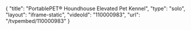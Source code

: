 {
    "title": "PortablePET&reg; Houndhouse Elevated Pet Kennel",
    "type": "solo",
    "layout": "iframe-static",
    "videoId": "110000983",
    "url": "\/tvpembed\/110000983"
}